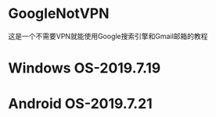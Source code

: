 # GoogleNotVPN
这是一个不需要VPN就能使用Google搜索引擎和Gmail邮箱的教程

# Windows OS-2019.7.19 

# Android OS-2019.7.21
